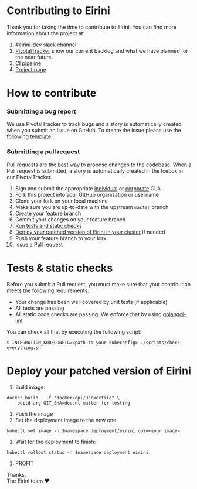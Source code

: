 # Contributing to Eirini

Thank you for taking the time to contribute to Eirini. You can find more information about the project at:
1. [#eirini-dev](https://cloudfoundry.slack.com/messages/eirini-dev) slack channel.
1. [PivotalTracker](https://www.pivotaltracker.com/n/projects/2172361) show our current backlog and what we have planned for the near future.
1. [CI pipeline](https://jetson.eirini.cf-app.com/teams/main/pipelines/ci)
1. [Project page](https://www.cloudfoundry.org/project-eirini/)

# How to contribute

### Submitting a bug report

We use PivotalTracker to track bugs and a story is automatically created when you submit an issue on GitHub. To create the issue please use the following [template](ISSUE_TEMPLATE.md).

### Submitting a pull request

Pull requests are the best way to propose changes to the codebase. When a Pull request is submitted, a story is automatically created in the Icebox in our PivotalTracker.

1. Sign and submit the appropriate [individual](https://www.cloudfoundry.org/wp-content/uploads/2017/01/CFF_Individual_CLA.pdf) or [corporate](https://www.cloudfoundry.org/wp-content/uploads/2017/01/CFF_Corporate_CLA.pdf) CLA
1. Fork this project into your GitHub organisation or username
1. Clone your fork on your local machine
1. Make sure you are up-to-date with the upstream `master` branch
1. Create your feature branch
1. Commit your changes on your feature branch
1. [Run tests and static checks](#tests--static-checks)
1. [Deploy your patched version of Eirini in your cluster](#deploy-your-patched-version-of-eirini) if needed
1. Push your feature branch to your fork
1. Issue a Pull request

# Tests & static checks

Before you submit a Pull request, you must make sure that your contribution meets the following requirements:
* Your change has been well covered by unit tests (if applicable)
* All tests are passing
* All static code checks are passing. We enforce that by using [golangci-lint](https://github.com/golangci/golangci-lint#install)

You can check all that by executing the following script:

`$ INTEGRATION_KUBECONFIG=<path-to-your-kubeconfig> ./scripts/check-everything.sh`

# Deploy your patched version of Eirini

1. Build image:

  ```
  docker build . -f "docker/opi/Dockerfile" \
    --build-arg GIT_SHA=doesnt-matter-for-testing
  ```

1. Push the image
1. Set the deployment image to the new one:

  ```
  kubectl set image -n $namespace deployment/eirini opi=<your image>
  ```

1. Wait for the deployment to finish:

  ```
  kubectl rollout status -n $namespace deployment eirini
  ```

1. PROFIT

Thanks,<br/>
The Eirini team :heart:

